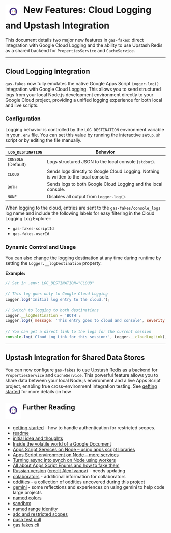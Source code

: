 # <img src="./logo.png" alt="gas-fakes logo" width="50" align="top"> New Features: Cloud Logging and Upstash Integration

This document details two major new features in `gas-fakes`: direct integration with Google Cloud Logging and the ability to use Upstash Redis as a shared backend for `PropertiesService` and `CacheService`.

---

## Cloud Logging Integration

`gas-fakes` now fully emulates the native Google Apps Script `Logger.log()` integration with Google Cloud Logging. This allows you to send structured logs from your local Node.js development environment directly to your Google Cloud project, providing a unified logging experience for both local and live scripts.

### Configuration

Logging behavior is controlled by the `LOG_DESTINATION` environment variable in your `.env` file. You can set this value by running the interactive `setup.sh` script or by editing the file manually.

| `LOG_DESTINATION`   | Behavior                                                                                             |
| ------------------- | ---------------------------------------------------------------------------------------------------- |
| `CONSOLE` (Default) | Logs structured JSON to the local console (`stdout`).                                                  |
| `CLOUD`             | Sends logs directly to Google Cloud Logging. Nothing is written to the local console.                |
| `BOTH`              | Sends logs to both Google Cloud Logging and the local console.                                       |
| `NONE`              | Disables all output from `Logger.log()`.                                                             |

When logging to the cloud, entries are sent to the `gas-fakes/console_logs` log name and include the following labels for easy filtering in the Cloud Logging Log Explorer:
- `gas-fakes-scriptId`
- `gas-fakes-userId`

### Dynamic Control and Usage

You can also change the logging destination at any time during runtime by setting the `Logger.__logDestination` property.

**Example:**

```javascript
// Set in .env: LOG_DESTINATION="CLOUD"

// This log goes only to Google Cloud Logging
Logger.log('Initial log entry to the cloud.');

// Switch to logging to both destinations
Logger.__logDestination = 'BOTH';
Logger.log({ message: 'This entry goes to cloud and console', severity: 'WARNING' });

// You can get a direct link to the logs for the current session
console.log('Cloud Log Link for this session:', Logger.__cloudLogLink);
```

---

## Upstash Integration for Shared Data Stores

You can now configure `gas-fakes` to use Upstash Redis as a backend for `PropertiesService` and `CacheService`. This powerful feature allows you to share data between your local Node.js environment and a live Apps Script project, enabling true cross-environment integration testing. See [getting started](GETTING_STARTED.md) for more details on how


## <img src="./logo.png" alt="gas-fakes logo" width="50" align="top">  Further Reading

- [getting started](GETTING_STARTED.md) - how to handle authentication for restricted scopes.
- [readme](README.md)
- [initial idea and thoughts](https://ramblings.mcpher.com/a-proof-of-concept-implementation-of-apps-script-environment-on-node/)
- [Inside the volatile world of a Google Document](https://ramblings.mcpher.com/inside-the-volatile-world-of-a-google-document/)
- [Apps Script Services on Node – using apps script libraries](https://ramblings.mcpher.com/apps-script-services-on-node-using-apps-script-libraries/)
- [Apps Script environment on Node – more services](https://ramblings.mcpher.com/apps-script-environment-on-node-more-services/)
- [Turning async into synch on Node using workers](https://ramblings.mcpher.com/turning-async-into-synch-on-node-using-workers/)
- [All about Apps Script Enums and how to fake them](https://ramblings.mcpher.com/all-about-apps-script-enums-and-how-to-fake-them/)
- [Russian version](README.RU.md) ([credit Alex Ivanov](https://github.com/oshliaer)) - needs updating
- [colaborators](collaborators.md) - additional information for collaborators
- [oddities](oddities.md) - a collection of oddities uncovered during this project
- [gemini](gemini.md) - some reflections and experiences on using gemini to help code large projects
- [named colors](named-colors.md)
- [sandbox](sandbox.md)
- [named range identity](named-range-identity.md)
- [adc and restricted scopes](https://ramblings.mcpher.com/how-to-allow-access-to-sensitive-scopes-with-application-default-credentials/)
- [push test pull](pull-test-push.md)
- [gas fakes cli](gas-fakes-cli.md)